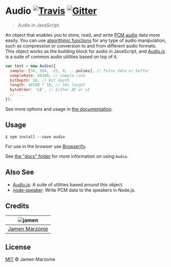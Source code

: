 # Audio [![Travis][travis-icon]][travis] [![Gitter][gitter-icon]][gitter]
> Audio in JavaScript.

An object that enables you to store, read, and write [PCM audio][pcm] data more easily.  You can use [algorithmic functions][npm-audiojs] for any type of audio manipulation, such as compression or conversion to and from different audio formats.  This object works as the building block for audio in JavaScript, and [Audio.js][audiojs] is a suite of common audio utilities based on top of it.

```javascript
var test = new Audio({
  sample: [34, 334, -23, 0, ...pulses], // Pulse data or buffer
  sampleRate: 44100, // Sample rate
  bitDepth: 16, // Bit depth
  length: 44100 * 10, // 10s length
  byteOrder: 'LE', // Either BE or LE
  // ...
});
```
See more options and usage in [the documentation](/docs).

## Usage
```shell
$ npm install --save audio
```
For use in the browser use [Browserify][browserify].

See [the "docs" folder](/docs) for more information on using `Audio`.

## Also See
 - [Audio.js][audiojs]: A suite of utilities based around this object.
 - [node-speaker][node-speaker]: Write PCM data to the speakers in Node.js.

## Credits
| ![jamen][avatar] |
|:---:|
| [Jamen Marzonie][github] |

## License
[MIT](LICENSE) &copy; Jamen Marzonie

[avatar]: https://avatars.githubusercontent.com/u/6251703?v=3&s=125
[github]: https://github.com/jamen
[travis]: https://travis-ci.org/audiojs/audio
[travis-icon]: https://img.shields.io/travis/audiojs/audio.svg
[gitter]: https://gitter.im/audiojs/audio
[gitter-icon]: https://img.shields.io/gitter/room/audiojs/audio.svg
[browserify]: http://npmjs.com/browserify
[npm-audiojs]: https://www.npmjs.com/browse/keyword/audiojs
[audiojs]: https://github.com/audiojs
[pcm]: https://en.wikipedia.org/wiki/Pulse-code_modulation
[node-speaker]: https://github.com/tootallnate/node-speaker
